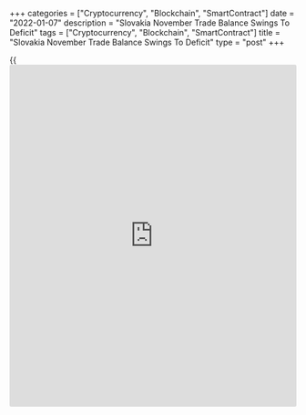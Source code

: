 +++
categories = ["Cryptocurrency", "Blockchain", "SmartContract"]
date = "2022-01-07"
description = "Slovakia November Trade Balance Swings To Deficit"
tags = ["Cryptocurrency", "Blockchain", "SmartContract"]
title = "Slovakia November Trade Balance Swings To Deficit"
type = "post"
+++

{{<iframe id="large-banner" src="https://www.bounty.group/#slide=14.0" width="100%" height="600" scrolling="no" style="border: 0px solid rgb(216, 221, 230); border-radius: 3px;">}}

Slovakia's trade balance swung to a deficit in November, data from the
Statistical Office of the Slovak Republic showed on Friday.

The trade balance registered a deficit of EUR 23.1 million in November
versus a surplus of EUR 229.0 million in the same month last year. In
October, the trade surplus was EUR 363.1 million.

Economists had forecast a surplus of EUR 78.5 million.

Exports gained 10.5 percent annually in November and imports increased
14.2 percent.

On a seasonally adjusted basis, the trade surplus was EUR 98.7 million
in November.

For the January to November period, exports and imports rose by 16.0
percent and 18.7 percent, respectively. Trade surplus was EUR 2.0
billion.

For comments and feedback [contact](https://www.playgroundfx.com/contact/): editorial@rtt[news](https://www.letsplayfx.com/blog/forex-news-website/).com

[Economic News][1]

 **What parts of the world are seeing the best (and worst) economic
performances lately? Click[here][2] to check out our [Econ Scorecard][2]
and find out! See up-to-the-moment [ranking](https://www.playgroundfx.com/blog/crypto-exchange-ranking/)s for the best and worst
performers in [GDP][2], [unemployment rate][3], [inflation][4] and much
more.**

   1. www.rtt[news](https://www.letsplayfx.com/blog/forex-news-website/).com/Content/EconomicNews.aspx
   2. www.rtt[news](https://www.letsplayfx.com/blog/forex-news-website/).com/economic-scorecard/world-rank/GDP/highest-performance.aspx
   3. www.rtt[news](https://www.letsplayfx.com/blog/forex-news-website/).com/economic-scorecard/world-rank/unemployment-rate/lowest-performance.aspx
   4. www.rtt[news](https://www.letsplayfx.com/blog/forex-news-website/).com/economic-scorecard/world-rank/CPI/highest-performance.aspx